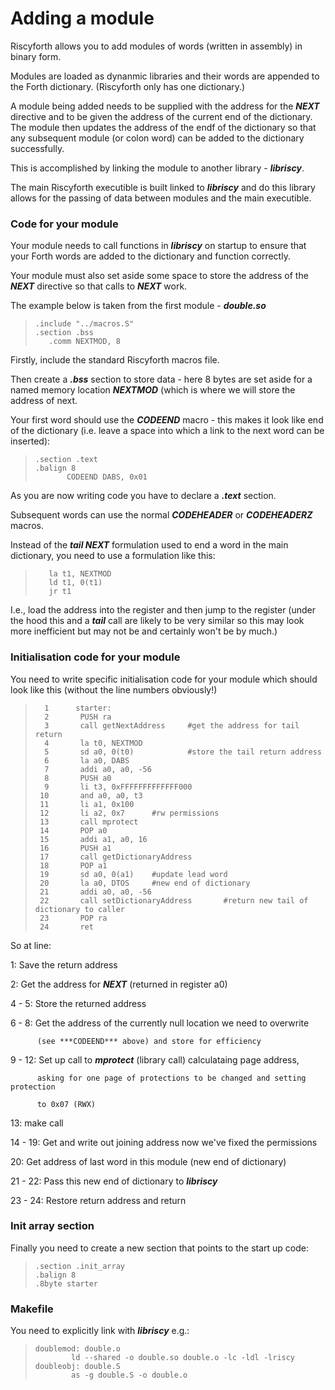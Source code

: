 # Adding a module

Riscyforth allows you to add modules of words (written in assembly) in binary
form.

Modules are loaded as dynanmic libraries and their words are appended to the
Forth dictionary. (Riscyforth only has one dictionary.)

A module being added needs to be supplied with the address for the ***NEXT*** directive
and to be given the address of the current end of the dictionary. The module then
updates the address of the endf of the dictionary so that any subsequent module (or
colon word) can be added to the dictionary successfully.

This is accomplished by linking the module to another library - ___libriscy___.

The main Riscyforth executible is built linked to ___libriscy___ and do this
library allows for the passing of data between modules and the main executible.

### Code for your module

Your module needs to call functions in ___libriscy___ on startup to ensure that
your Forth words are added to the dictionary and function correctly.

Your module must also set aside some space to store the address of the ***NEXT***
directive so that calls to ***NEXT*** work.

The example below is taken from the first module - ___double.so___

>     .include "../macros.S"
>     .section .bss
>        .comm NEXTMOD, 8


Firstly, include the standard Riscyforth macros file.

Then create a ___.bss___ section to store data - here 8 bytes are set aside
for a named memory location ***NEXTMOD*** (which is where we will store the
address of next.

Your first word should use the ***CODEEND*** macro - this makes it look like
end of the dictionary (i.e. leave a space into which a link to the next word
can be inserted):

>     .section .text
>     .balign 8
>            CODEEND DABS, 0x01

As you are now writing code you have to declare a ___.text___ section.

Subsequent words can use the normal ***CODEHEADER*** or ***CODEHEADERZ*** macros.

Instead of the ***tail NEXT*** formulation used to end a word in the main
dictionary, you need to use a formulation like this:

>        la t1, NEXTMOD
>        ld t1, 0(t1)
>        jr t1

I.e., load the address into the register and then jump to the register (under the
hood this and a ***tail*** call are likely to be very similar so this may look
more inefficient but may not be and certainly won't be by much.)


### Initialisation code for your module

You need to write specific initialisation code for your module which should look
like this (without the line numbers obviously!)

>       1      starter:
>       2       PUSH ra
>       3       call getNextAddress     #get the address for tail return
>       4       la t0, NEXTMOD
>       5       sd a0, 0(t0)            #store the tail return address
>       6       la a0, DABS
>       7       addi a0, a0, -56
>       8       PUSH a0
>       9       li t3, 0xFFFFFFFFFFFFF000
>      10       and a0, a0, t3
>      11       li a1, 0x100
>      12       li a2, 0x7      #rw permissions
>      13       call mprotect
>      14       POP a0
>      15       addi a1, a0, 16
>      16       PUSH a1
>      17       call getDictionaryAddress
>      18       POP a1
>      19       sd a0, 0(a1)    #update lead word
>      20       la a0, DTOS     #new end of dictionary
>      21       addi a0, a0, -56
>      22       call setDictionaryAddress       #return new tail of dictionary to caller
>      23       POP ra
>      24       ret



So at line:

1:        Save the return address

2:        Get the address for ***NEXT*** (returned in register a0)

4 - 5:    Store the returned address

6 - 8:    Get the address of the currently null location we need to overwrite

          (see ***CODEEND*** above) and store for efficiency

9 - 12:   Set up call to ***mprotect*** (library call) calculataing page address,

          asking for one page of protections to be changed and setting protection

          to 0x07 (RWX)

13:       make call

14 - 19:  Get and write out joining address now we've fixed the permissions

20:       Get address of last word in this module (new end of dictionary)

21 - 22:  Pass this new end of dictionary to ___libriscy___

23 - 24:  Restore return address and return

### Init array section

Finally you need to create a new section that points to the start up code:

>     .section .init_array
>     .balign 8
>     .8byte starter



### Makefile

You need to explicitly link with ___libriscy___ e.g.:

>     doublemod: double.o
>             ld --shared -o double.so double.o -lc -ldl -lriscy
>     doubleobj: double.S
>             as -g double.S -o double.o





